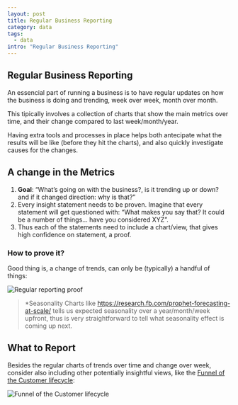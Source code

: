 ```yaml
---
layout: post
title: Regular Business Reporting
category: data
tags:
  - data
intro: "Regular Business Reporting"
---
```


## Regular Business Reporting

An essencial part of running a business is to have regular updates on how the business is doing and trending, week over week, month over month.

This tipically involves a collection of charts that show the main metrics over time, and their change compared to last week/month/year.

Having extra tools and processes in place helps both antecipate what the results will be like (before they hit the charts), and also quickly investigate causes for the changes.

## A change in the Metrics

1. **Goal**: “What’s going on with the business?, is it trending up or down? and if it changed direction: why is that?”
2. Every insight statement needs to be proven. Imagine that every statement will get questioned with: “What makes you say that? It could be a number of things… have you considered XYZ”.
3. Thus each of the statements need to include a chart/view, that gives high confidence on statement, a proof.

### How to prove it? 

Good thing is, a change of trends, can only be (typically) a handful of things:

![Regular reporting proof](https://drive.google.com/uc?id=0B3ypY27pPCJyTjU4NzZWbDlOOGc)

> *Seasonality Charts like https://research.fb.com/prophet-forecasting-at-scale/   tells us expected seasonality over a year/month/week upfront, thus is very straightforward to tell what seasonality effect is coming up next.

## What to Report

Besides the regular charts of trends over time and change over week, consider also including other potentially insightful views, like the [Funnel of the Customer lifecycle](http://al3xandr3.github.io/user-lifecycle-analytics-framework.html):

![Funnel of the Customer lifecycle](https://drive.google.com/uc?id=0B3ypY27pPCJyNlFqU0V1V195NzQ)





